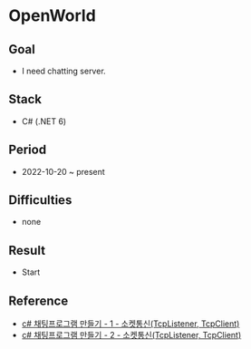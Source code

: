 # OpenWorld
## Goal
- I need chatting server.

## Stack
- C# (.NET 6)

## Period 
- 2022-10-20 ~ present

## Difficulties
- none

## Result
- Start

## Reference
- [c# 채팅프로그램 만들기 - 1 - 소켓통신(TcpListener, TcpClient)](https://frozenpond.tistory.com/2)
- [c# 채팅프로그램 만들기 - 2 - 소켓통신(TcpListener, TcpClient)](https://frozenpond.tistory.com/19)
